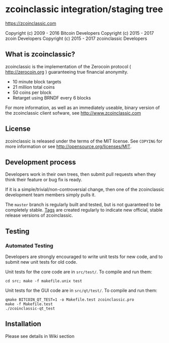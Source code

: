 zcoinclassic integration/staging tree
================================

https://zcoinclassic.com

 Copyright (c) 2009 - 2016 Bitcoin Developers
 Copyright (c) 2015 - 2017 zcoin Developers
 Copyright (c) 2015 - 2017 zcoinclassic Developers

What is zcoinclassic?
----------------

zcoinclassic is the implementation of the Zerocoin protocol ( http://zerocoin.org ) guaranteeing true financial anonymity.

 - 10 minute block targets
 - 21 million total coins
 - 50 coins per block
 - Retarget using BRNDF every 6 blocks

For more information, as well as an immediately useable, binary version of
the zcoinclassic client sofware, see http://www.zcoinclassic.com

License
-------

zcoinclassic is released under the terms of the MIT license. See `COPYING` for more
information or see http://opensource.org/licenses/MIT.

Development process
-------------------

Developers work in their own trees, then submit pull requests when they think
their feature or bug fix is ready.

If it is a simple/trivial/non-controversial change, then one of the zcoinclassic
development team members simply pulls it.


The `master` branch is regularly built and tested, but is not guaranteed to be
completely stable. [Tags](https://github.com/zcoinclassicofficial/zcoinclassic/tags) are created
regularly to indicate new official, stable release versions of zcoinclassic.

Testing
-------

### Automated Testing

Developers are strongly encouraged to write unit tests for new code, and to
submit new unit tests for old code.

Unit tests for the core code are in `src/test/`. To compile and run them:

    cd src; make -f makefile.unix test

Unit tests for the GUI code are in `src/qt/test/`. To compile and run them:

    qmake BITCOIN_QT_TEST=1 -o Makefile.test zcoinclassic.pro
    make -f Makefile.test
    ./zcoinclassic-qt_test

Installation
-------

Please see details in Wiki section


